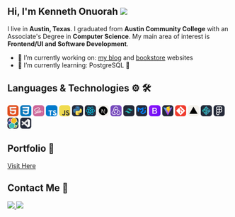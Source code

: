 <h2>Hi, I'm Kenneth Onuorah <img src="https://raw.githubusercontent.com/MartinHeinz/MartinHeinz/master/wave.gif" width="20px"></h2>
<p>
  I live in <strong>Austin, Texas</strong>. I graduated from <strong>Austin Community College</strong> with an Associate's Degree in <strong>Computer Science</strong>. My main area of interest is <strong>Frontend/UI and Software Development</strong>.
</p>

- 🔭 I’m currently working on: [my blog](https://github.com/KennethOnuorah/next-blog-website) and [bookstore](https://github.com/KennethOnuorah/bookworm) websites 
- 🌱 I’m currently learning: PostgreSQL 🐘

<h2>Languages & Technologies ⚙️ 🛠️</h2>
<div>
  <img src="https://github.com/tandpfun/skill-icons/blob/main/icons/HTML.svg" width="5%"/>
  <img src="https://github.com/tandpfun/skill-icons/blob/main/icons/CSS.svg" width="5%"/>
  <img src="https://github.com/tandpfun/skill-icons/blob/main/icons/Sass.svg" width="5%"/>
  <img src="https://github.com/tandpfun/skill-icons/blob/main/icons/TypeScript.svg" width="5%"/>
  <img src="https://github.com/tandpfun/skill-icons/blob/main/icons/JavaScript.svg" width="5%"/>
  <img src="https://github.com/tandpfun/skill-icons/blob/main/icons/Python-Dark.svg" width="5%"/>
  <img src="https://github.com/tandpfun/skill-icons/blob/main/icons/React-Dark.svg" width="5%"/>
  <img src="https://github.com/tandpfun/skill-icons/blob/main/icons/NextJS-Light.svg" width="5%"/>
  <img src="https://github.com/tandpfun/skill-icons/blob/main/icons/Redux.svg" width="5%"/>
  <img src="https://github.com/tandpfun/skill-icons/blob/main/icons/TailwindCSS-Dark.svg" width="5%"/>
  <img src="https://github.com/tandpfun/skill-icons/blob/main/icons/MaterialUI-Dark.svg" width="5%"/>
  <img src="https://github.com/tandpfun/skill-icons/blob/main/icons/Bootstrap.svg" width="5%"/>
  <img src="https://github.com/tandpfun/skill-icons/blob/main/icons/Vite-Dark.svg" width="5%"/>
  <img src="https://github.com/tandpfun/skill-icons/blob/main/icons/Git.svg" width="5%"/>
  <img src="https://github.com/tandpfun/skill-icons/blob/main/icons/Vercel-Light.svg" width="5%"/>
  <img src="https://github.com/tandpfun/skill-icons/blob/main/icons/Netlify-Dark.svg" width="5%"/>
  <img src="https://github.com/tandpfun/skill-icons/blob/main/icons/Figma-Dark.svg" width="5%"/>
  <img src="https://github.com/tandpfun/skill-icons/blob/main/icons/Elasticsearch-Dark.svg" width="5%"/>
  <img src="https://github.com/tandpfun/skill-icons/blob/main/icons/VSCode-Dark.svg" width="5%"/>
</div>

<h2>Portfolio 💼</h2>
<p>
  <a href="https://kennethonuorah.vercel.app">Visit Here</a>
</p>

<h2>Contact Me 📧</h2>

<p>
  <a href="https://www.linkedin.com/in/kenneth-onuorah-64640419b/">
    <img src="https://img.shields.io/badge/-Kenneth%20Onuorah-blue?style=flat-square&logo=Linkedin&logoColor=white&link=https://www.linkedin.com/in/kenneth-onuorah-64640419b/"/>
  </a>
  <a href="mailto:kenneth4832@gmail.com">
    <img src="https://img.shields.io/badge/-kenneth4832@gmail.com-c14438?style=flat-square&logo=Gmail&logoColor=white&link=mailto:kenneth4832@gmail.com"/>
  </a>
</p>

<!--
**KennethOnuorah/KennethOnuorah** is a ✨ _special_ ✨ repository because its `README.md` (this file) appears on your GitHub profile.

Here are some ideas to get you started:

- 🔭 I’m currently working on ...
- 🌱 I’m currently learning ...
- 👯 I’m looking to collaborate on ...
- 🤔 I’m looking for help with ...
- 💬 Ask me about ...
- 📫 How to reach me: ...
- 😄 Pronouns: ...
- ⚡ Fun fact: ...
-->
